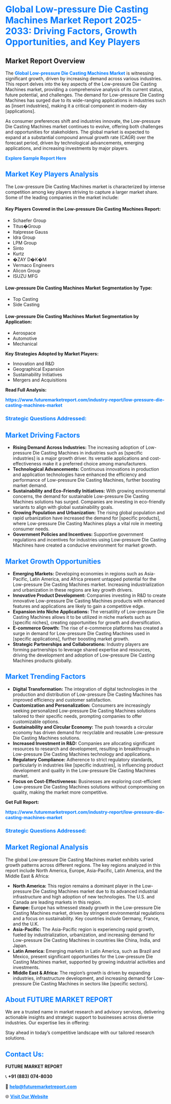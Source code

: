 <h1 style="color: #007BFF;">Global Low-pressure Die Casting Machines Market Report 2025-2033: Driving Factors, Growth Opportunities, and Key Players</h1>

<section id="overview">
<h2>Market Report Overview</h2>
<p>The <a href="https://www.futuremarketreport.com/industry-report/low-pressure-die-casting-machines-market" style="color: #007BFF; text-decoration: none;"><strong>Global Low-pressure Die Casting Machines Market</strong></a> is witnessing significant growth, driven by increasing demand across various industries. This report delves into the key aspects of the Low-pressure Die Casting Machines market, providing a comprehensive analysis of its current status, future potential, and challenges. The demand for Low-pressure Die Casting Machines has surged due to its wide-ranging applications in industries such as [insert industries], making it a critical component in modern-day [applications].</p>
<p>As consumer preferences shift and industries innovate, the Low-pressure Die Casting Machines market continues to evolve, offering both challenges and opportunities for stakeholders. The global market is expected to expand at a substantial compound annual growth rate (CAGR) over the forecast period, driven by technological advancements, emerging applications, and increasing investments by major players.</p>
</section>

<section id="overview">
<p><a href="https://www.futuremarketreport.com/request-sample/reportId=92171" style="color: #007BFF; text-decoration: none;"><strong>Explore Sample Report Here</strong></a></p>
</section>

<section id="key-players">
<h2 style="color: #007BFF;">Market Key Players Analysis</h2>
<p>The Low-pressure Die Casting Machines market is characterized by intense competition among key players striving to capture a larger market share. Some of the leading companies in the market include:</p>
<h4>Key Players Covered in the Low-pressure Die Casting Machines Report:</h4>
<ul><li>Schaefer Group</li><li>Titus�Group</li><li>Italpresse Gauss</li><li>Idra Group</li><li>LPM Group</li><li>Sinto</li><li>Kurtz</li><li>�ZAY D�K�M</li><li>Vermaco Engineers</li><li>Alicon Group</li><li>ISUZU MFG</li></ul>
<h4>Low-pressure Die Casting Machines Market Segmentation by Type:</h4>
<ul><li>Top Casting</li><li>Side Casting</li></ul>

<h4>Low-pressure Die Casting Machines Market Segmentation by Application:</h4>
<ul><li>Aerospace</li><li>Automotive</li><li>Mechanical</li></ul>
<p><strong>Key Strategies Adopted by Market Players:</strong></p>
<ul>
<li>Innovation and R&D</li>
<li>Geographical Expansion</li>
<li>Sustainability Initiatives</li>
<li>Mergers and Acquisitions</li>
</ul>
</section>

<section>
<p><strong>Read Full Analysis: </strong></p><a href="https://www.futuremarketreport.com/industry-report/low-pressure-die-casting-machines-market" style="color: #007BFF; text-decoration: none;"><strong>https://www.futuremarketreport.com/industry-report/low-pressure-die-casting-machines-market</strong></a>
<h3 style="color: #007BFF;">Strategic Questions Addressed:</h3>
</section>

<section id="driving-factors">
<h2 style="color: #007BFF;">Market Driving Factors</h2>
<ul>
<li><strong>Rising Demand Across Industries:</strong> The increasing adoption of Low-pressure Die Casting Machines in industries such as [specific industries] is a major growth driver. Its versatile applications and cost-effectiveness make it a preferred choice among manufacturers.</li>
<li><strong>Technological Advancements:</strong> Continuous innovations in production and application technologies have enhanced the efficiency and performance of Low-pressure Die Casting Machines, further boosting market demand.</li>
<li><strong>Sustainability and Eco-Friendly Initiatives:</strong> With growing environmental concerns, the demand for sustainable Low-pressure Die Casting Machines solutions has surged. Companies are investing in eco-friendly variants to align with global sustainability goals.</li>
<li><strong>Growing Population and Urbanization:</strong> The rising global population and rapid urbanization have increased the demand for [specific products], where Low-pressure Die Casting Machines plays a vital role in meeting consumer needs.</li>
<li><strong>Government Policies and Incentives:</strong> Supportive government regulations and incentives for industries using Low-pressure Die Casting Machines have created a conducive environment for market growth.</li>
</ul>
</section>

<section id="growth-opportunities">
<h2 style="color: #007BFF;">Market Growth Opportunities</h2>
<ul>
<li><strong>Emerging Markets:</strong> Developing economies in regions such as Asia-Pacific, Latin America, and Africa present untapped potential for the Low-pressure Die Casting Machines market. Increasing industrialization and urbanization in these regions are key growth drivers.</li>
<li><strong>Innovative Product Development:</strong> Companies investing in R&D to create innovative Low-pressure Die Casting Machines products with enhanced features and applications are likely to gain a competitive edge.</li>
<li><strong>Expansion into Niche Applications:</strong> The versatility of Low-pressure Die Casting Machines allows it to be utilized in niche markets such as [specific niches], creating opportunities for growth and diversification.</li>
<li><strong>E-commerce Growth:</strong> The rise of e-commerce platforms has created a surge in demand for Low-pressure Die Casting Machines used in [specific applications], further boosting market growth.</li>
<li><strong>Strategic Partnerships and Collaborations:</strong> Industry players are forming partnerships to leverage shared expertise and resources, driving the development and adoption of Low-pressure Die Casting Machines products globally.</li>
</ul>
</section>

<section id="trending-factors">
<h2 style="color: #007BFF;">Market Trending Factors</h2>
<ul>
<li><strong>Digital Transformation:</strong> The integration of digital technologies in the production and distribution of Low-pressure Die Casting Machines has improved efficiency and customer satisfaction.</li>
<li><strong>Customization and Personalization:</strong> Consumers are increasingly seeking personalized Low-pressure Die Casting Machines solutions tailored to their specific needs, prompting companies to offer customizable options.</li>
<li><strong>Sustainability and Circular Economy:</strong> The push towards a circular economy has driven demand for recyclable and reusable Low-pressure Die Casting Machines solutions.</li>
<li><strong>Increased Investment in R&D:</strong> Companies are allocating significant resources to research and development, resulting in breakthroughs in Low-pressure Die Casting Machines technology and applications.</li>
<li><strong>Regulatory Compliance:</strong> Adherence to strict regulatory standards, particularly in industries like [specific industries], is influencing product development and quality in the Low-pressure Die Casting Machines market.</li>
<li><strong>Focus on Cost-Effectiveness:</strong> Businesses are exploring cost-efficient Low-pressure Die Casting Machines solutions without compromising on quality, making the market more competitive.</li>
</ul>
</section>

<section>
<p><strong>Get Full Report: </strong></p><a href="https://www.futuremarketreport.com/industry-report/low-pressure-die-casting-machines-market" style="color: #007BFF; text-decoration: none;"><strong>https://www.futuremarketreport.com/industry-report/low-pressure-die-casting-machines-market</strong></a>
<h3 style="color: #007BFF;">Strategic Questions Addressed:</h3>
</section>


<section id="regional-analysis">
<h2 style="color: #007BFF;">Market Regional Analysis</h2>
<p>The global Low-pressure Die Casting Machines market exhibits varied growth patterns across different regions. The key regions analyzed in this report include North America, Europe, Asia-Pacific, Latin America, and the Middle East & Africa:</p>
<ul>
<li><strong>North America:</strong> This region remains a dominant player in the Low-pressure Die Casting Machines market due to its advanced industrial infrastructure and high adoption of new technologies. The U.S. and Canada are leading markets in this region.</li>
<li><strong>Europe:</strong> Europe has witnessed steady growth in the Low-pressure Die Casting Machines market, driven by stringent environmental regulations and a focus on sustainability. Key countries include Germany, France, and the U.K.</li>
<li><strong>Asia-Pacific:</strong> The Asia-Pacific region is experiencing rapid growth, fueled by industrialization, urbanization, and increasing demand for Low-pressure Die Casting Machines in countries like China, India, and Japan.</li>
<li><strong>Latin America:</strong> Emerging markets in Latin America, such as Brazil and Mexico, present significant opportunities for the Low-pressure Die Casting Machines market, supported by growing industrial activities and investments.</li>
<li><strong>Middle East & Africa:</strong> The region’s growth is driven by expanding industries, infrastructure development, and increasing demand for Low-pressure Die Casting Machines in sectors like [specific sectors].</li>
</ul>
</section>

<footer>
<h2 style="color: #007BFF;">About FUTURE MARKET REPORT</h2>
<p>We are a trusted name in market research and advisory services, delivering actionable insights and strategic support to businesses across diverse industries. Our expertise lies in offering:</p>

<p>Stay ahead in today’s competitive landscape with our tailored research solutions.</p>

<h2 style="color: #007BFF;">Contact Us:</h2>
<p><strong>FUTURE MARKET REPORT</strong></p>
<p>📞 <strong>+91 (883) 074-8030</strong></p>
<p>📧 <strong><a href="mailto:help@futuremarketreport.com" style="color: #007BFF;">help@futuremarketreport.com</a></strong></p>
<p>🌐 <strong><a href="https://www.futuremarketreport.com/" style="color: #007BFF;">Visit Our Website</a></strong></p>
</footer>